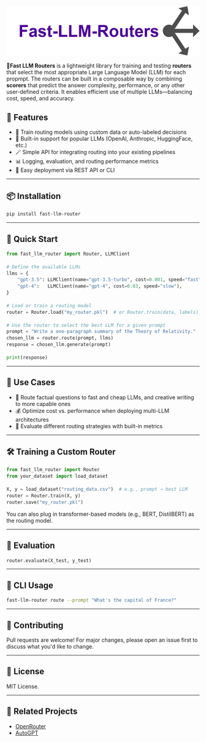 <img src="images/FLR.svg" alt="Logo" width="800"/>

🚀**Fast LLM Routers** is a lightweight library for training and testing **routers** that select the most appropriate Large Language Model (LLM) for each propmpt. The routers can be built in a composable way by combining **scorers** that predict the answer complexity, performance, or any other user-defined criteria. It enables efficient use of multiple LLMs—balancing cost, speed, and accuracy.



## 🌟 Features

- 🔀 Train routing models using custom data or auto-labeled decisions
- 🧠 Built-in support for popular LLMs (OpenAI, Anthropic, HuggingFace, etc.)
- 🪄 Simple API for integrating routing into your existing pipelines
- 📊 Logging, evaluation, and routing performance metrics
- 💾 Easy deployment via REST API or CLI

---

## 📦 Installation

```bash
pip install fast-llm-router
```

---

## 🚀 Quick Start

```python
from fast_llm_router import Router, LLMClient

# Define the available LLMs
llms = {
    "gpt-3.5": LLMClient(name="gpt-3.5-turbo", cost=0.001, speed="fast"),
    "gpt-4":   LLMClient(name="gpt-4", cost=0.03, speed="slow"),
}

# Load or train a routing model
router = Router.load("my_router.pkl")  # or Router.train(data, labels)

# Use the router to select the best LLM for a given prompt
prompt = "Write a one-paragraph summary of the Theory of Relativity."
chosen_llm = router.route(prompt, llms)
response = chosen_llm.generate(prompt)

print(response)
```

---

## 📘 Use Cases

- 🧠 Route factual questions to fast and cheap LLMs, and creative writing to more capable ones
- 💰 Optimize cost vs. performance when deploying multi-LLM architectures
- 🧪 Evaluate different routing strategies with built-in metrics

---

## 🛠️ Training a Custom Router

```python
from fast_llm_router import Router
from your_dataset import load_dataset

X, y = load_dataset("routing_data.csv")  # e.g., prompt → best LLM
router = Router.train(X, y)
router.save("my_router.pkl")
```

You can also plug in transformer-based models (e.g., BERT, DistilBERT) as the routing model.

---

## 🧪 Evaluation

```python
router.evaluate(X_test, y_test)
```

---

## 🧰 CLI Usage

```bash
fast-llm-router route --prompt "What's the capital of France?"
```

---

## 🤝 Contributing

Pull requests are welcome! For major changes, please open an issue first to discuss what you'd like to change.

---

## 📄 License

MIT License.

---

## 🔗 Related Projects

- [OpenRouter](https://openrouter.ai/)
- [AutoGPT](https://github.com/Torantulino/Auto-GPT)